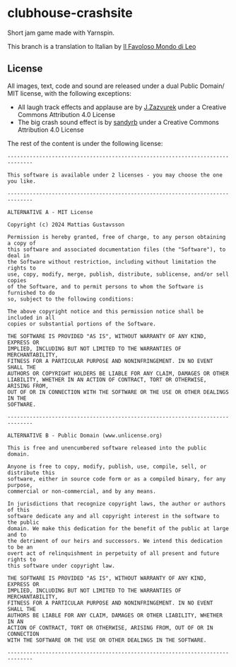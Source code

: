 # clubhouse-crashsite 
Short jam game made with Yarnspin.

This branch is a translation to Italian by [Il Favoloso Mondo di Leo](https://ilfavolosomondodileo.wordpress.com/)


## License

All images, text, code and sound are released under a dual  Public Domain/ MIT license, with the following exceptions:

* All laugh track effects and applause are by [J.Zazvurek](https://freesound.org/people/J.Zazvurek/packs/3886/) under a Creative Commons Attribution 4.0 License
* The big crash sound effect is by [sandyrb](https://freesound.org/s/95078/) under a Creative Commons Attribution 4.0 License 

The rest of the content is under the following license:

```
------------------------------------------------------------------------------

This software is available under 2 licenses - you may choose the one you like.

------------------------------------------------------------------------------

ALTERNATIVE A - MIT License

Copyright (c) 2024 Mattias Gustavsson

Permission is hereby granted, free of charge, to any person obtaining a copy of
this software and associated documentation files (the "Software"), to deal in
the Software without restriction, including without limitation the rights to
use, copy, modify, merge, publish, distribute, sublicense, and/or sell copies
of the Software, and to permit persons to whom the Software is furnished to do
so, subject to the following conditions:

The above copyright notice and this permission notice shall be included in all
copies or substantial portions of the Software.

THE SOFTWARE IS PROVIDED "AS IS", WITHOUT WARRANTY OF ANY KIND, EXPRESS OR
IMPLIED, INCLUDING BUT NOT LIMITED TO THE WARRANTIES OF MERCHANTABILITY,
FITNESS FOR A PARTICULAR PURPOSE AND NONINFRINGEMENT. IN NO EVENT SHALL THE
AUTHORS OR COPYRIGHT HOLDERS BE LIABLE FOR ANY CLAIM, DAMAGES OR OTHER
LIABILITY, WHETHER IN AN ACTION OF CONTRACT, TORT OR OTHERWISE, ARISING FROM,
OUT OF OR IN CONNECTION WITH THE SOFTWARE OR THE USE OR OTHER DEALINGS IN THE
SOFTWARE.

------------------------------------------------------------------------------

ALTERNATIVE B - Public Domain (www.unlicense.org)

This is free and unencumbered software released into the public domain.

Anyone is free to copy, modify, publish, use, compile, sell, or distribute this
software, either in source code form or as a compiled binary, for any purpose,
commercial or non-commercial, and by any means.

In jurisdictions that recognize copyright laws, the author or authors of this
software dedicate any and all copyright interest in the software to the public
domain. We make this dedication for the benefit of the public at large and to
the detriment of our heirs and successors. We intend this dedication to be an
overt act of relinquishment in perpetuity of all present and future rights to
this software under copyright law.

THE SOFTWARE IS PROVIDED "AS IS", WITHOUT WARRANTY OF ANY KIND, EXPRESS OR
IMPLIED, INCLUDING BUT NOT LIMITED TO THE WARRANTIES OF MERCHANTABILITY,
FITNESS FOR A PARTICULAR PURPOSE AND NONINFRINGEMENT. IN NO EVENT SHALL THE
AUTHORS BE LIABLE FOR ANY CLAIM, DAMAGES OR OTHER LIABILITY, WHETHER IN AN
ACTION OF CONTRACT, TORT OR OTHERWISE, ARISING FROM, OUT OF OR IN CONNECTION
WITH THE SOFTWARE OR THE USE OR OTHER DEALINGS IN THE SOFTWARE.

------------------------------------------------------------------------------
```
